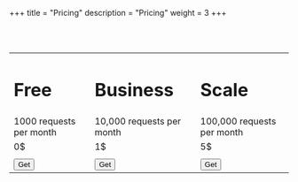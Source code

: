 +++
title = "Pricing"
description = "Pricing"
weight = 3
+++

<br>
<br>

<table>
  <tr>
    <td><h1>Free</h1></td>
    <td><h1>Business</h1></td>
    <td><h1>Scale</h1></td>
  </tr>
  <tr>
    <td>1000 requests per month</td>
    <td>10,000 requests per month</td>
    <td>100,000 requests per month</td>
  </tr>
  <tr>
    <td>0$</td>
    <td>1$</td>
    <td>5$</td>
  </tr>
<tr>     <td></td>
    <td></td>
    <td></td>
</tr>
    <tr>
    <td><button>Get</button></td>
    <td><button>Get</button></td>
    <td><button>Get</button></td>
  </tr>
</table>
